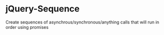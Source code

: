 jQuery-Sequence
===============

Create sequences of asynchrous/synchronous/anything calls that will run in order using promises